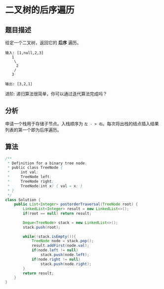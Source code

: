 # 二叉树的后序遍历

## 题目描述

给定一个二叉树，返回它的 **后序** 遍历。

```
输入: [1,null,2,3]  
   1
    \
     2
    /
   3 

输出: [3,2,1]

```

进阶: 递归算法很简单，你可以通过迭代算法完成吗？

## 分析

申请一个栈用于存储子节点。入栈顺序为  `左 - > 右`。每次将出栈的结点插入结果列表的第一个即为后序遍历。

## 算法

```java
/**
 * Definition for a binary tree node.
 * public class TreeNode {
 *     int val;
 *     TreeNode left;
 *     TreeNode right;
 *     TreeNode(int x) { val = x; }
 * }
 */
class Solution {
    public List<Integer> postorderTraversal(TreeNode root) {
        LinkedList<Integer> result = new LinkedList<>();
        if(root == null) return result;
        
        Deque<TreeNode> stack = new LinkedList<>();
        stack.push(root);
        
        while(!stack.isEmpty()){
            TreeNode node = stack.pop();
            result.addFirst(node.val);
            if(node.left != null)
                stack.push(node.left);
            if(node.right != null)
                stack.push(node.right);
        }
        return result;
    }
}
```
